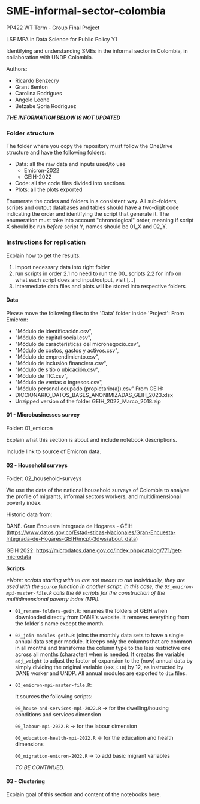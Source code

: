 # SME-informal-sector-colombia
PP422 WT Term - Group Final Project 

LSE MPA in Data Science for Public Policy Y1

Identifying and understanding SMEs in the informal sector in Colombia, in collaboration with UNDP Colombia.

Authors:
* Ricardo Benzecry
* Grant Benton
* Carolina Rodrigues
* Angelo Leone
* Betzabe Soria Rodriguez

**_THE INFORMATION BELOW IS NOT UPDATED_** 

### Folder structure

The folder where you copy the repository must follow the OneDrive structure and have the following folders:
* Data: all the raw data and inputs used/to use
  - Emicron-2022
  - GEIH-2022
* Code: all the code files divided into sections
* Plots: all the plots exported
  
Enumerate the codes and folders in a consistent way. All sub-folders, scripts and output databases and tables should have a two-digit code indicating the order and identifying the script that generate it. The enumeration must take into account "chronological" order, meaning if script X should be run _before_ script Y, names should be 01_X and 02_Y. 

### Instructions for replication

Explain how to get the results:
1. import necessary data into right folder
2. run scripts in order
  2.1 no need to run the 00_ scripts
  2.2 for info on what each script does and input/output, visit [...]
3. intermediate data files and plots will be stored into respective folders 

#### Data
Please move the following files to the 'Data' folder inside 'Project':
From Emicron:
- "Módulo de identificación.csv",
- "Módulo de capital social.csv",
- "Módulo de características del micronegocio.csv",
- "Módulo de costos, gastos y activos.csv",
- "Módulo de emprendimiento.csv",
- "Módulo de inclusión financiera.csv",
- "Módulo de sitio o ubicación.csv",
- "Módulo de TIC.csv",
- "Módulo de ventas o ingresos.csv",
- "Módulo personal ocupado (propietario(a)).csv"
From GEIH:
- DICCIONARIO_DATOS_BASES_ANONIMIZADAS_GEIH_2023.xlsx
- Unzipped version of the folder GEIH_2022_Marco_2018.zip

#### 01 - Microbusinesses survey
Folder: 01_emicron

Explain what this section is about and include notebook descriptions.

Include link to source of Emicron data.

#### 02 - Household surveys

Folder: 02_household-surveys

We use the data of the national household surveys of Colombia to analyse the profile of migrants, informal sectors workers,
and multidimensional poverty index.

Historic data from: 

DANE. Gran Encuesta Integrada de Hogares - GEIH
(https://www.datos.gov.co/Estad-sticas-Nacionales/Gran-Encuesta-Integrada-de-Hogares-GEIH/mcpt-3dws/about_data)

GEIH 2022:
https://microdatos.dane.gov.co/index.php/catalog/771/get-microdata

**Scripts**

_*Note: scripts starting with `00` are not meant to run individually, they are used with the `source` function in another script. In this case, the `03_emicron-mpi-master-file.R` calls the `00` scripts for the construction of the multidimensional poverty index (MPI)._

* `01_rename-folders-geih.R`: renames the folders of GEIH when downloaded directly from DANE's website. It removes everything from the folder's name except the month.

* `02_join-modules-geih.R`: joins the monthly data sets to have a single annual data set per module. It keeps only the columns that are common in all months and transforms the column type to the less restrictive one across all months (character) when is needed. It creates the variable `adj_weight` to adjust the factor of expansion to the (now) annual data by simply dividing the original variable (`FEX_C18`) by 12, as instructed by DANE worker and UNDP. All annual modules are exported to `dta` files.

* `03_emicron-mpi-master-file.R`: 
  
  It sources the following scripts:
  
  `00_house-and-services-mpi-2022.R` -> for the dwelling/housing conditions and services dimension

  `00_labour-mpi-2022.R` -> for the labour dimension

  `00_education-health-mpi-2022.R` -> for the education and health dimensions
 
  `00_migration-emicron-2022.R` -> to add basic migrant variables
  
  _TO BE CONTINUED._

#### 03 - Clustering

Explain goal of this section and content of the notebooks here.